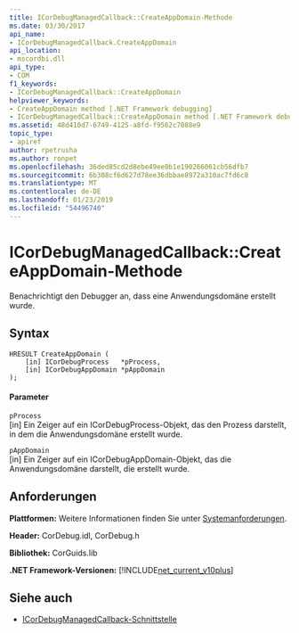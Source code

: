 ```yaml
---
title: ICorDebugManagedCallback::CreateAppDomain-Methode
ms.date: 03/30/2017
api_name:
- ICorDebugManagedCallback.CreateAppDomain
api_location:
- mscordbi.dll
api_type:
- COM
f1_keywords:
- ICorDebugManagedCallback::CreateAppDomain
helpviewer_keywords:
- CreateAppDomain method [.NET Framework debugging]
- ICorDebugManagedCallback::CreateAppDomain method [.NET Framework debugging]
ms.assetid: 48d410d7-6749-4125-a8fd-f9562c7088e9
topic_type:
- apiref
author: rpetrusha
ms.author: ronpet
ms.openlocfilehash: 36ded85cd2d8ebe49ee0b1e190266061cb56dfb7
ms.sourcegitcommit: 6b308cf6d627d78ee36dbbae8972a310ac7fd6c8
ms.translationtype: MT
ms.contentlocale: de-DE
ms.lasthandoff: 01/23/2019
ms.locfileid: "54496740"
---
```

# <a name="icordebugmanagedcallbackcreateappdomain-method"></a>ICorDebugManagedCallback::CreateAppDomain-Methode
Benachrichtigt den Debugger an, dass eine Anwendungsdomäne erstellt wurde.  
  
## <a name="syntax"></a>Syntax  
  
```  
HRESULT CreateAppDomain (  
    [in] ICorDebugProcess   *pProcess,  
    [in] ICorDebugAppDomain *pAppDomain  
);  
```  
  
#### <a name="parameters"></a>Parameter  
 `pProcess`  
 [in] Ein Zeiger auf ein ICorDebugProcess-Objekt, das den Prozess darstellt, in dem die Anwendungsdomäne erstellt wurde.  
  
 `pAppDomain`  
 [in] Ein Zeiger auf ein ICorDebugAppDomain-Objekt, das die Anwendungsdomäne darstellt, die erstellt wurde.  
  
## <a name="requirements"></a>Anforderungen  
 **Plattformen:** Weitere Informationen finden Sie unter [Systemanforderungen](../../../../docs/framework/get-started/system-requirements.md).  
  
 **Header:** CorDebug.idl, CorDebug.h  
  
 **Bibliothek:** CorGuids.lib  
  
 **.NET Framework-Versionen:** [!INCLUDE[net_current_v10plus](../../../../includes/net-current-v10plus-md.md)]  
  
## <a name="see-also"></a>Siehe auch
- [ICorDebugManagedCallback-Schnittstelle](../../../../docs/framework/unmanaged-api/debugging/icordebugmanagedcallback-interface.md)
